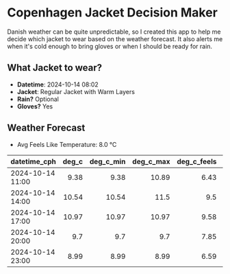
# Copenhagen Jacket Decision Maker

Danish weather can be quite unpredictable, so I created this app to help me decide which jacket to wear based on the weather forecast. 
It also alerts me when it's cold enough to bring gloves or when I should be ready for rain.

## What Jacket to wear?

- **Datetime**: 2024-10-14 08:02
- **Jacket**: Regular Jacket with Warm Layers
- **Rain?** Optional
- **Gloves?** Yes

## Weather Forecast
- Avg Feels Like Temperature: 8.0 °C

| datetime_cph     |   deg_c |   deg_c_min |   deg_c_max |   deg_c_feels | weather   | wind   | rain   |
|:-----------------|--------:|------------:|------------:|--------------:|:----------|:-------|:-------|
| 2024-10-14 11:00 |    9.38 |        9.38 |       10.89 |          6.43 | Rain      | Medium | Low    |
| 2024-10-14 14:00 |   10.54 |       10.54 |       11.5  |          9.5  | Clouds    | Medium | None   |
| 2024-10-14 17:00 |   10.97 |       10.97 |       10.97 |          9.58 | Clouds    | Medium | None   |
| 2024-10-14 20:00 |    9.7  |        9.7  |        9.7  |          7.85 | Clouds    | Low    | None   |
| 2024-10-14 23:00 |    8.99 |        8.99 |        8.99 |          6.59 | Rain      | Low    | Low    |
        